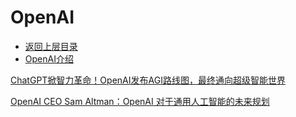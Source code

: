 # OpenAI

- [返回上层目录](../industry-application.md)
- [OpenAI介绍](openai-introduction/openai-introduction.md)



[ChatGPT掀智力革命！OpenAI发布AGI路线图，最终通向超级智能世界](https://mp.weixin.qq.com/s/LRKVE6lcRph8tLe35s-00w)

[OpenAI CEO Sam Altman：OpenAI 对于通用人工智能的未来规划](https://mp.weixin.qq.com/s/ArTmHLZlAo9kXafxyppoUg)


